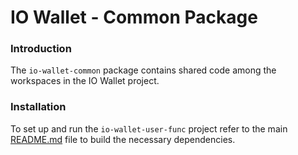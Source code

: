 # IO Wallet - Common Package

### Introduction

The `io-wallet-common` package contains shared code among the workspaces in the IO Wallet project.

### Installation

To set up and run the `io-wallet-user-func` project refer to the main [README.md](../../README.md) file to build the necessary dependencies.
